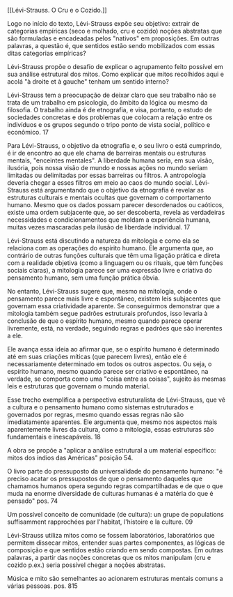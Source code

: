 [[Lévi-Strauss. O Cru e o Cozido.]]

Logo no início do texto, Lévi-Strauss expõe seu objetivo: extrair de categorias empíricas (seco e molhado, cru e cozido) noções abstratas que são formuladas e encadeadas pelos "nativos" em proposições. Em outras palavras, a questão é, que sentidos estão sendo mobilizados com essas ditas categorias empíricas? 

Lévi-Strauss propõe o desafio de explicar o agrupamento feito possível em sua análise estrutural dos mitos. Como explicar que mitos recolhidos aqui e acolá "à droite et à gauche" tenham um sentido interno? 

Lévi-Strauss tem a preocupação de deixar claro que seu trabalho não se trata de um trabalho em psicologia, do âmbito da lógica ou mesmo da filosofia. O trabalho ainda é de etnografia, e visa, portanto, o estudo de sociedades concretas e dos problemas que colocam a relação entre os indivíduos e os grupos segundo o tripo ponto de vista social, político e econômico. 17

Para Lévi-Strauss, o objetivo da etnografia e, o seu livro o está cumprindo, é ir de encontro ao que ele chama de barreiras mentais ou estruturas mentais, "enceintes mentales". A liberdade humana seria, em sua visão, ilusória, pois nossa visão de mundo e nossas ações no mundo seriam limitadas ou delimitadas por essas barreiras ou filtros. A antropologia deveria chegar a esses filtros em meio ao caos do mundo social. Lévi-Strauss está argumentando que o objetivo da etnografia é revelar as estruturas culturais e mentais ocultas que governam o comportamento humano. Mesmo que os dados possam parecer desordenados ou caóticos, existe uma ordem subjacente que, ao ser descoberta, revela as verdadeiras necessidades e condicionamentos que moldam a experiência humana, muitas vezes mascaradas pela ilusão de liberdade individual. 17

Lévi-Strauss está discutindo a natureza da mitologia e como ela se relaciona com as operações do espírito humano. Ele argumenta que, ao contrário de outras funções culturais que têm uma ligação prática e direta com a realidade objetiva (como a linguagem ou os rituais, que têm funções sociais claras), a mitologia parece ser uma expressão livre e criativa do pensamento humano, sem uma função prática óbvia.

No entanto, Lévi-Strauss sugere que, mesmo na mitologia, onde o pensamento parece mais livre e espontâneo, existem leis subjacentes que governam essa criatividade aparente. Se conseguirmos demonstrar que a mitologia também segue padrões estruturais profundos, isso levaria à conclusão de que o espírito humano, mesmo quando parece operar livremente, está, na verdade, seguindo regras e padrões que são inerentes a ele.

Ele avança essa ideia ao afirmar que, se o espírito humano é determinado até em suas criações míticas (que parecem livres), então ele é necessariamente determinado em todos os outros aspectos. Ou seja, o espírito humano, mesmo quando parece ser criativo e espontâneo, na verdade, se comporta como uma "coisa entre as coisas", sujeito às mesmas leis e estruturas que governam o mundo material.

Esse trecho exemplifica a perspectiva estruturalista de Lévi-Strauss, que vê a cultura e o pensamento humano como sistemas estruturados e governados por regras, mesmo quando essas regras não são imediatamente aparentes. Ele argumenta que, mesmo nos aspectos mais aparentemente livres da cultura, como a mitologia, essas estruturas são fundamentais e inescapáveis. 18

A obra se propõe a "aplicar a análise estrutural a um material específico: mitos dos índios das Américas" posição 54. 

O livro parte do pressuposto da universalidade do pensamento humano: "é preciso acatar os pressupostos de que o pensamento daqueles que chamamos humanos opera segundo regras compartilhadas e de que o que muda na enorme diversidade de culturas humanas é a matéria do que é pensado" pos. 74

Um possível conceito de comunidade (de cultura): un grupe de populations suffisamment rapprochées par l'habitat, l'histoire e la culture. 09

Lévi-Strauss utiliza mitos como se fossem laboratórios, laboratórios que permitem dissecar mitos, entender suas partes componentes, as lógicas de composição e que sentidos estão criando em sendo compostas. Em outras palavras, a partir das noções concretas que os mitos manipulam (cru e cozido p.ex.) seria possível chegar a noções abstratas.

Música e mito são semelhantes ao acionarem estruturas mentais comuns a várias pessoas. pos. 815